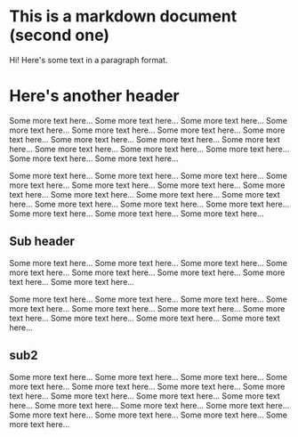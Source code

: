 # This is a markdown document (second one)

Hi! Here's some text in a paragraph format.

# Here's another header

Some more text here... Some more text here... Some more text here... Some more text here... Some more text here... Some more text here... Some more text here... Some more text here... Some more text here... Some more text here... Some more text here... Some more text here... Some more text here... Some more text here... Some more text here...

Some more text here... Some more text here... Some more text here... Some more text here... Some more text here... Some more text here... Some more text here... Some more text here... Some more text here... Some more text here... Some more text here... Some more text here... Some more text here... Some more text here... Some more text here... Some more text here...

## Sub header

Some more text here... Some more text here... Some more text here... Some more text here... Some more text here... Some more text here... Some more text here... Some more text here...

Some more text here... Some more text here... Some more text here... Some more text here... Some more text here... Some more text here... Some more text here... Some more text here... Some more text here... Some more text here...

## sub2

Some more text here... Some more text here... Some more text here... Some more text here... Some more text here... Some more text here... Some more text here... Some more text here... Some more text here... Some more text here... Some more text here... Some more text here... Some more text here... Some more text here... Some more text here... Some more text here... Some more text here... 
